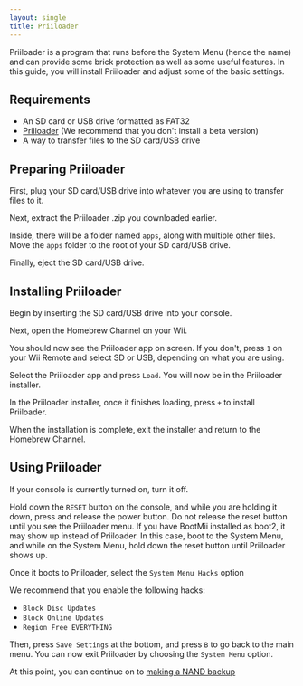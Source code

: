 ```yaml
---
layout: single
title: Priiloader
---
```

Priiloader is a program that runs before the System Menu (hence the name) and can provide some brick protection as well as some useful features. In this guide, you will install Priiloader and adjust some of the basic settings.

## Requirements
- An SD card or USB drive formatted as FAT32
- [Priiloader](https://github.com/DacoTaco/priiloader/releases) (We recommend that you don't install a beta version)
- A way to transfer files to the SD card/USB drive

## Preparing Priiloader
First, plug your SD card/USB drive into whatever you are using to transfer files to it.

Next, extract the Priiloader .zip you downloaded earlier.

Inside, there will be a folder named ``apps``, along with multiple other files. Move the ``apps`` folder to the root of your SD card/USB drive.

Finally, eject the SD card/USB drive.

## Installing Priiloader
Begin by inserting the SD card/USB drive into your console.

Next, open the Homebrew Channel on your Wii.

You should now see the Priiloader app on screen. If you don't, press ``1`` on your Wii Remote and select SD or USB, depending on what you are using.

Select the Priiloader app and press ``Load``. You will now be in the Priiloader installer.

In the Priiloader installer, once it finishes loading, press ``+`` to install Priiloader.

When the installation is complete, exit the installer and return to the Homebrew Channel.

## Using Priiloader
If your console is currently turned on, turn it off.

Hold down the ``RESET`` button on the console, and while you are holding it down, press and release the power button. Do not release the reset button until you see the Priiloader menu. If you have BootMii installed as boot2, it may show up instead of Priiloader. In this case, boot to the System Menu, and while on the System Menu, hold down the reset button until Priiloader shows up.

Once it boots to Priiloader, select the ``System Menu Hacks`` option

We recommend that you enable the following hacks:
- ``Block Disc Updates``
- ``Block Online Updates``
- ``Region Free EVERYTHING``

Then, press ``Save Settings`` at the bottom, and press ``B`` to go back to the main menu. You can now exit Priiloader by choosing the ``System Menu`` option.

At this point, you can continue on to [making a NAND backup](/wiinandbackup)